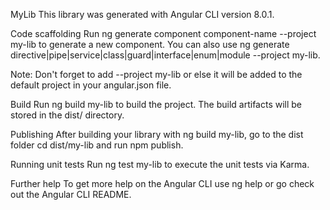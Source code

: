 MyLib
This library was generated with Angular CLI version 8.0.1.

Code scaffolding
Run ng generate component component-name --project my-lib to generate a new component. You can also use ng generate directive|pipe|service|class|guard|interface|enum|module --project my-lib.

Note: Don't forget to add --project my-lib or else it will be added to the default project in your angular.json file.

Build
Run ng build my-lib to build the project. The build artifacts will be stored in the dist/ directory.

Publishing
After building your library with ng build my-lib, go to the dist folder cd dist/my-lib and run npm publish.

Running unit tests
Run ng test my-lib to execute the unit tests via Karma.

Further help
To get more help on the Angular CLI use ng help or go check out the Angular CLI README.

